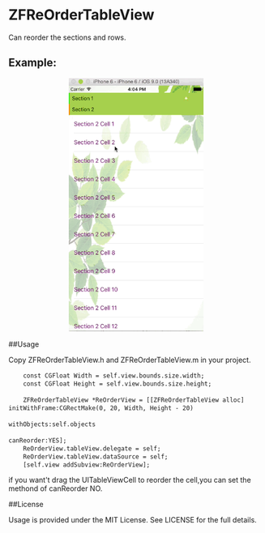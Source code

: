 # ZFReOrderTableView
Can reorder the sections and rows.

## Example:

<p align="center" >
<img src="https://github.com/WZF-Fei/ZFReOrderTableView/blob/master/ZFReOrderTableViewTests/ZFReOrderTableView.gif" width="266" height="500"/>
</p>

##Usage

Copy ZFReOrderTableView.h and ZFReOrderTableView.m in your project.

```
    const CGFloat Width = self.view.bounds.size.width;
    const CGFloat Height = self.view.bounds.size.height;
    
    ZFReOrderTableView *ReOrderView = [[ZFReOrderTableView alloc] initWithFrame:CGRectMake(0, 20, Width, Height - 20)
                                                                    withObjects:self.objects
                                                                     canReorder:YES];
    ReOrderView.tableView.delegate = self;
    ReOrderView.tableView.dataSource = self;
    [self.view addSubview:ReOrderView];
```

if you want't drag the UITableViewCell to reorder the cell,you can set the methond of canReorder NO.

##License

Usage is provided under the MIT License. See LICENSE for the full details.
